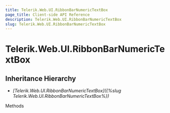 ```yaml
---
title: Telerik.Web.UI.RibbonBarNumericTextBox
page_title: Client-side API Reference
description: Telerik.Web.UI.RibbonBarNumericTextBox
slug: Telerik.Web.UI.RibbonBarNumericTextBox
---
```


# Telerik.Web.UI.RibbonBarNumericTextBox

## Inheritance Hierarchy

* *[Telerik.Web.UI.RibbonBarNumericTextBox]({%slug Telerik.Web.UI.RibbonBarNumericTextBox%})*


Methods


